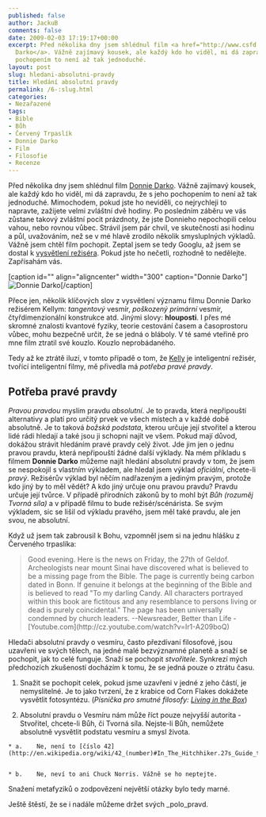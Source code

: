 ```yaml
---
published: false
author: JackuB
comments: false
date: 2009-02-03 17:19:17+00:00
excerpt: Před několika dny jsem shlédnul film <a href="http://www.csfd.cz/film/16367-donnie-darko/">Donnie
  Darko</a>. Vážně zajímavý kousek, ale každý kdo ho viděl, mi dá zapravdu, že s jeho
  pochopením to není až tak jednoduché.
layout: post
slug: hledani-absolutni-pravdy
title: Hledání absolutní pravdy
permalink: /6-:slug.html
categories:
- Nezařazené
tags:
- Bible
- Bůh
- Červený Trpaslík
- Donnie Darko
- Film
- Filosofie
- Recenze
---
```


Před několika dny jsem shlédnul film [Donnie Darko](http://www.csfd.cz/film/16367-donnie-darko/). Vážně zajímavý kousek, ale každý kdo ho viděl, mi dá zapravdu, že s jeho pochopením to není až tak jednoduché. Mimochodem, pokud jste ho neviděli, co nejrychleji to napravte, zažijete velmi zvláštní dvě hodiny. Po posledním záběru ve vás zůstane takový zvláštní pocit prázdnoty, že jste Donnieho nepochopili celou vahou, nebo rovnou vůbec. Strávil jsem pár chvil, ve skutečnosti asi hodinu a půl, uvažováním, než se v mé hlavě zrodilo několik smysluplných výkladů. Vážně jsem chtěl film pochopit. Zeptal jsem se tedy Googlu, až jsem se dostal k [vysvětlení režiséra](http://en.wikipedia.org/wiki/Donnie_Darko#Director.27s_interpretation). Pokud jste ho nečetli, rozhodně to nedělejte. Zapřísahám vás.

[caption id="" align="aligncenter" width="300" caption="Donnie Darko"]![Donnie Darko](http://www.geraldpeary.com/reviews/def/donnie-darko.jpg)[/caption]

Přece jen, několik klíčových slov z vysvětlení významu filmu Donnie Darko režisérem Kellym: _tangentový_ vesmír, _poškozený primární_ vesmír, čtyřdimenzionální konstrukce atd.
Jinými slovy: **hlouposti**. I přes mé skromné znalosti kvantové fyziky, teorie cestování časem a časoprostoru vůbec, mohu bezpečně určit, že se jedná o bláboly. V té samé vteřině pro mne film ztratil své kouzlo. Kouzlo neprobádaného.

Tedy až ke ztrátě iluzí, v tomto případě o tom, že [Kelly](http://www.csfd.cz/reziser/7621-kelly-richard/) je inteligentní režisér, tvořící inteligentní filmy, mě přivedla má _potřeba pravé pravdy_.


## Potřeba pravé pravdy


_Pravou pravdou_ myslím pravdu _absolutní_. Je to pravda, která nepřipouští alternativy a platí pro určitý prvek ve všech místech a v každé době absolutně. Je to taková _božská podstata_, kterou určuje její stvořitel a kterou lidé rádi hledají a také jsou ji schopni najít ve všem. Pokud mají důvod, dokážou strávit hledáním pravé pravdy celý život. Jde jim jen o jednu pravou pravdu, která nepřipouští žádné další výklady. Na mém příkladu s filmem **Donnie Darko** můžeme najít hledání absolutní pravdy v tom, že jsem se nespokojil s vlastním výkladem, ale hledal jsem výklad _oficiální_, chcete-li _pravý_. Režisérův výklad byl něčím nadřazeným a jediným pravým, protože kdo jiný by to měl vědět? A kdo jiný určuje onu pravou pravdu? Pravdu určuje její tvůrce. V případě přírodních zákonů by to mohl být _Bůh (rozuměj Tvorná síla)_ a v případě filmu to bude režisér/scénárista. Se svým výkladem, sic se lišil od výkladu pravého, jsem měl také pravdu, ale jen svou, ne absolutní.

Když už jsem tak zabrousil k Bohu, vzpomněl jsem si na jednu hlášku z Červeného trpaslíka:


<blockquote>Good evening. Here is the news on Friday, the 27th of Geldof. Archeologists near mount Sinai have discovered what is believed to be a missing page from the Bible. The page is currently being carbon dated in Bonn. If genuine it belongs at the beginning of the Bible and is believed to read "To my darling Candy. All characters portrayed within this book are fictitous and any resemblance to persons living or dead is purely coincidental." The page has been universally condemned by church leaders.
--Newsreader, Better than Life - [Youtube.com](http://cz.youtube.com/watch?v=Ir1-A209boQ)</blockquote>


Hledači absolutní pravdy o vesmíru, často přezdívaní filosofové, jsou uzavřeni ve svých tělech, na jedné malé bezvýznamné planetě a snaží se pochopit, jak to celé funguje. Snaží se pochopit _stvořitele_. Synkrezí mých předchozích zkušeností docházím k tomu, že se jedná pouze o ztrátu času.




  1. Snažit se pochopit celek, pokud jsme uzavřeni v jedné z jeho částí, je nemyslitelné. Je to jako tvrzení, že z krabice od Corn Flakes dokážete vysvětlit fotosyntézu. (_Písnička pro smutné filosofy: [Living in the Box](http://cz.youtube.com/watch?v=ZHt_GzOgjvA)_)


  2. Absolutní pravdu o Vesmíru nám může říct pouze nejvyšší autorita - Stvořitel, chcete-li Bůh, či Tvorná síla. Nejste-li Bůh, nemůžete absolutně vysvětlit podstatu vesmíru a smysl života.


    * a.	Ne, není to [číslo 42](http://en.wikipedia.org/wiki/42_(number)#In_The_Hitchhiker.27s_Guide_to_the_Galaxy)


    * b.	Ne, neví to ani Chuck Norris. Vážně se ho neptejte.





Snažení metafyziků o zodpovězení největší otázky bylo tedy marné.

Ještě štěstí, že se i nadále můžeme držet svých _polo_pravd.
